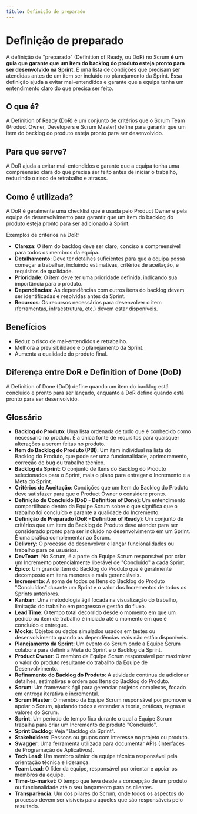 ```yaml
---
titulo: Definição de preparado
---
```


# Definição de preparado

A definição de "preparado" (Definition of Ready, ou DoR) no Scrum **é um guia que garante que um item do backlog do produto esteja pronto para ser desenvolvido na Sprint**. É uma lista de condições que precisam ser atendidas antes de um item ser incluído no planejamento da Sprint. Essa definição ajuda a evitar mal-entendidos e garante que a equipa tenha um entendimento claro do que precisa ser feito.

## O que é?

A Definition of Ready (DoR) é um conjunto de critérios que o Scrum Team (Product Owner, Developers e Scrum Master) define para garantir que um item do backlog do produto esteja pronto para ser desenvolvido.

## Para que serve?

A DoR ajuda a evitar mal-entendidos e garante que a equipa tenha uma compreensão clara do que precisa ser feito antes de iniciar o trabalho, reduzindo o risco de retrabalho e atrasos.

## Como é utilizada?

A DoR é geralmente uma checklist que é usada pelo Product Owner e pela equipa de desenvolvimento para garantir que um item do backlog do produto esteja pronto para ser adicionado à Sprint.

Exemplos de critérios na DoR:

- **Clareza**: O item do backlog deve ser claro, conciso e compreensível para todos os membros da equipa.
- **Detalhamento**: Deve ter detalhes suficientes para que a equipa possa começar a trabalhar, incluindo estimativas, critérios de aceitação, e requisitos de qualidade.
- **Prioridade**: O item deve ter uma prioridade definida, indicando sua importância para o produto.
- **Dependências**: As dependências com outros itens do backlog devem ser identificadas e resolvidas antes da Sprint.
- **Recursos**: Os recursos necessários para desenvolver o item (ferramentas, infraestrutura, etc.) devem estar disponíveis.

## Benefícios

- Reduz o risco de mal-entendidos e retrabalho.
- Melhora a previsibilidade e o planejamento da Sprint.
- Aumenta a qualidade do produto final.

## Diferença entre DoR e Definition of Done (DoD)

A Definition of Done (DoD) define quando um item do backlog está concluído e pronto para ser lançado, enquanto a DoR define quando está pronto para ser desenvolvido.

## Glossário

- **Backlog do Produto**: Uma lista ordenada de tudo que é conhecido como necessário no produto. É a única fonte de requisitos para quaisquer alterações a serem feitas no produto.
- **Item do Backlog do Produto (PBI)**: Um item individual na lista do Backlog do Produto, que pode ser uma funcionalidade, aprimoramento, correção de bug ou trabalho técnico.
- **Backlog da Sprint**: O conjunto de Itens do Backlog do Produto selecionados para o Sprint, mais o plano para entregar o Incremento e a Meta do Sprint.
- **Critérios de Aceitação**: Condições que um Item do Backlog do Produto deve satisfazer para que o Product Owner o considere pronto.
- **Definição de Concluído (DoD - Definition of Done)**: Um entendimento compartilhado dentro da Equipe Scrum sobre o que significa que o trabalho foi concluído e garante a qualidade do Incremento.
- **Definição de Preparado (DoR - Definition of Ready)**: Um conjunto de critérios que um item do Backlog do Produto deve atender para ser considerado pronto para ser incluído no desenvolvimento em um Sprint. É uma prática complementar ao Scrum.
- **Delivery**: O processo de desenvolver e lançar funcionalidades ou trabalho para os usuários.
- **DevTeam**: No Scrum, é a parte da Equipe Scrum responsável por criar um Incremento potencialmente liberável de "Concluído" a cada Sprint.
- **Épico**: Um grande Item do Backlog do Produto que é geralmente decomposto em itens menores e mais gerenciáveis.
- **Incremento**: A soma de todos os Itens do Backlog do Produto "Concluídos" durante um Sprint e o valor dos Incrementos de todos os Sprints anteriores.
- **Kanban**: Uma metodologia ágil focada na visualização do trabalho, limitação do trabalho em progresso e gestão do fluxo.
- **Lead Time**: O tempo total decorrido desde o momento em que um pedido ou item de trabalho é iniciado até o momento em que é concluído e entregue.
- **Mocks**: Objetos ou dados simulados usados em testes ou desenvolvimento quando as dependências reais não estão disponíveis.
- **Planejamento da Sprint**: Um evento do Scrum onde a Equipe Scrum colabora para definir a Meta do Sprint e o Backlog da Sprint.
- **Product Owner**: O membro da Equipe Scrum responsável por maximizar o valor do produto resultante do trabalho da Equipe de Desenvolvimento.
- **Refinamento do Backlog do Produto**: A atividade contínua de adicionar detalhes, estimativas e ordem aos Itens do Backlog do Produto.
- **Scrum**: Um framework ágil para gerenciar projetos complexos, focado em entrega iterativa e incremental.
- **Scrum Master**: O membro da Equipe Scrum responsável por promover e apoiar o Scrum, ajudando todos a entender a teoria, práticas, regras e valores do Scrum.
- **Sprint**: Um período de tempo fixo durante o qual a Equipe Scrum trabalha para criar um Incremento de produto "Concluído".
- **Sprint Backlog**: Veja "Backlog da Sprint".
- **Stakeholders**: Pessoas ou grupos com interesse no projeto ou produto.
- **Swagger**: Uma ferramenta utilizada para documentar APIs (Interfaces de Programação de Aplicativos).
- **Tech Lead**: Um membro sênior da equipe técnica responsável pela orientação técnica e liderança.
- **Team Lead**: O líder da equipe, responsável por orientar e apoiar os membros da equipe.
- **Time-to-market**: O tempo que leva desde a concepção de um produto ou funcionalidade até o seu lançamento para os clientes.
- **Transparência**: Um dos pilares do Scrum, onde todos os aspectos do processo devem ser visíveis para aqueles que são responsáveis pelo resultado.
